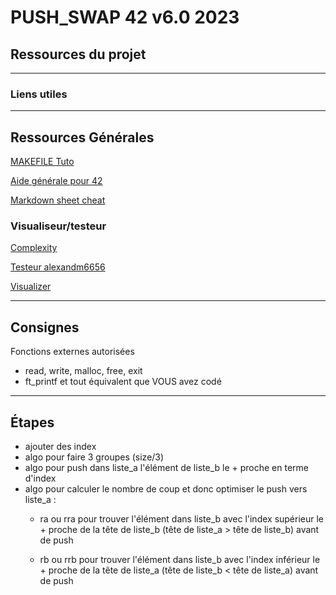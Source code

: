# PUSH_SWAP 42 v6.0 2023

## Ressources du projet


***
### Liens utiles


***
## Ressources Générales

[MAKEFILE Tuto](https://github.com/clemedon/Makefile_tutor#version-3)

[Aide générale pour 42](https://github.com/agavrel/42_CheatSheet#0x04--choosing-your-path)

[Markdown sheet cheat](https://github.com/adam-p/markdown-here/wiki/Markdown-Cheatsheet)

### Visualiseur/testeur
[Complexity](https://github.com/SimonCROS/push_swap_tester)

[Testeur alexandm6656](https://github.com/alexandm6656/Public-42)

[Visualizer](https://github.com/o-reo/push_swap_visualizer)

***
## Consignes

Fonctions externes autorisées
* read, write, malloc, free, exit
* ft_printf et tout équivalent que VOUS avez codé

***
## Étapes

* ajouter des index
* algo pour faire 3 groupes (size/3)
* algo pour push dans liste_a l'élément de liste_b le + proche en terme d'index
* algo pour calculer le nombre de coup et donc optimiser le push vers liste_a :
  * ra ou rra pour trouver l'élément dans liste_b avec l'index supérieur le + proche de la tête de liste_b  (tête de liste_a > tête de liste_b) avant de push

  * rb ou rrb pour trouver l'élément dans liste_b avec l'index inférieur le + proche de la tête de liste_a  (tête de liste_b < tête de liste_a) avant de push
